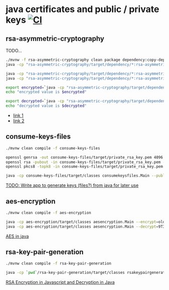 # java certificates and public / private keys [![CI](https://github.com/daggerok/java-rsa-pem-pkcs8-pk8-public-private-keys/workflows/CI/badge.svg)](https://github.com/daggerok/java-rsa-pem-pkcs8-pk8-public-private-keys/actions)

## rsa-asymmetric-cryptography

TODO...

```bash
./mvnw -f rsa-asymmetric-cryptography clean package dependency:copy-dependencies -DincludeScope=runtime
java -cp "rsa-asymmetric-cryptography/target/dependency/*:rsa-asymmetric-cryptography/target/classes" daggerok.Main

java -cp "rsa-asymmetric-cryptography/target/dependency/*:rsa-asymmetric-cryptography/target/classes" daggerok.Main generate and write
java -cp "rsa-asymmetric-cryptography/target/dependency/*:rsa-asymmetric-cryptography/target/classes" daggerok.Main read

export encrypted=`java -cp "rsa-asymmetric-cryptography/target/dependency/*:rsa-asymmetric-cryptography/target/classes" daggerok.Main encrypt --payload="Hello, World"`
echo "encrypted value is $encrypted"

export decrypted=`java -cp "rsa-asymmetric-cryptography/target/dependency/*:rsa-asymmetric-cryptography/target/classes" daggerok.Main decrypt --payload="$encrypted"`
echo "decrypted value is $decrypted"
```

* [link 1](https://stackoverflow.com/questions/8310539/how-to-copy-dependencies-jars-without-test-jars-to-a-directory-using-maven/61456534#61456534)
* [link 2](https://mkyong.com/java/java-asymmetric-cryptography-example/)

## consume-keys-files

```bash
./mvnw clean compile -f consume-keys-files

openssl genrsa -out consume-keys-files/target/private_rsa_key.pem 4096
openssl rsa -pubout -in consume-keys-files/target/private_rsa_key.pem -out consume-keys-files/target/public_key.pem
openssl pkcs8 -topk8 -in consume-keys-files/target/private_rsa_key.pem -inform pem -out consume-keys-files/target/private_key.pem -outform pem -nocrypt

java -cp consume-keys-files/target/classes consumekeysfiles.Main --public=consume-keys-files/target/public_key.pem --private=./consume-keys-files/target/private_key.pem
```

[TODO: Write app to generate keys (files?) from java for later use](https://www.devglan.com/java8/rsa-encryption-decryption-java)

## aes-encryption

```bash
./mvnw clean compile -f aes-encryption

java -cp aes-encryption/target/classes aesencryption.Main --encrypt=ololo
java -cp aes-encryption/target/classes aesencryption.Main --decrypt=9T3d2eg/O8ntHYO1UXdDZg==
```

[AES in java](https://www.devglan.com/corejava/java-aes-encypt-decrypt)

## rsa-key-pair-generation

```bash
./mvnw clean compile -f rsa-key-pair-generation

java -cp `pwd`/rsa-key-pair-generation/target/classes rsakeypairgeneration.Main --keySize=1024
```

[RSA Encryption in Javascript and Decryption in Java](https://www.devglan.com/spring-mvc/rsa-encryption-in-javascript-and-decryption-in-java)
